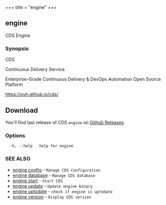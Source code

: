 +++
title = "engine"
+++
## engine

CDS Engine

### Synopsis


CDS

Continuous Delivery Service

Enterprise-Grade Continuous Delivery & DevOps Automation Open Source Platform

https://ovh.github.io/cds/

## Download

You'll find last release of CDS `engine` on [Github Releases](https://github.com/ovh/cds/releases/latest).


### Options

```
  -h, --help   help for engine
```

### SEE ALSO

* [engine config](/cli/engine/config/)	 - `Manage CDS Configuration`
* [engine database](/cli/engine/database/)	 - `Manage CDS database`
* [engine start](/cli/engine/start/)	 - `Start CDS`
* [engine update](/cli/engine/update/)	 - `Update engine binary`
* [engine uptodate](/cli/engine/uptodate/)	 - `check if engine is uptodate`
* [engine version](/cli/engine/version/)	 - `Display CDS version`

